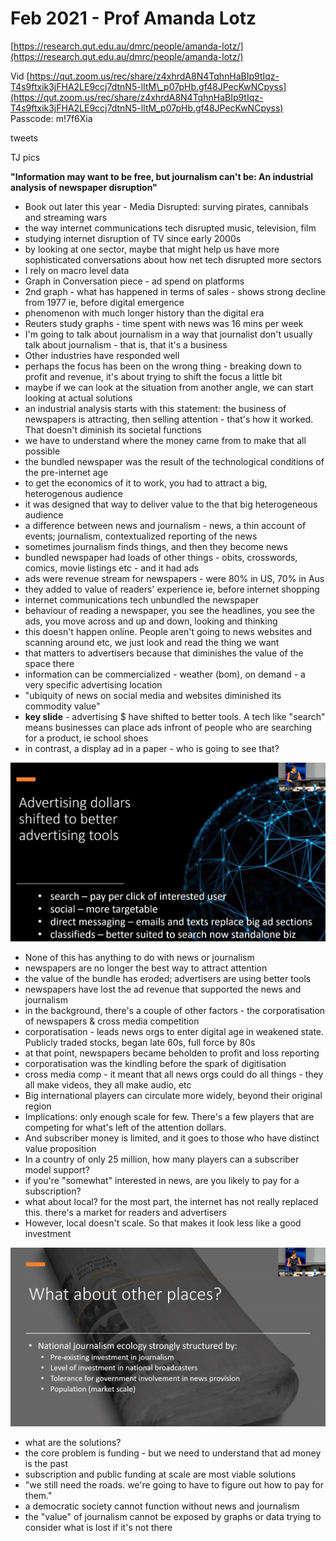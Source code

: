 # Feb 2021 - Prof Amanda Lotz

[https://research.qut.edu.au/dmrc/people/amanda-lotz/](https://research.qut.edu.au/dmrc/people/amanda-lotz/)

Vid [https://qut.zoom.us/rec/share/z4xhrdA8N4TqhnHaBIp9tIqz-T4s9ftxik3jFHA2LE9ccj7dtnN5-lItM\_p07pHb.gf48JPecKwNCpyss](https://qut.zoom.us/rec/share/z4xhrdA8N4TqhnHaBIp9tIqz-T4s9ftxik3jFHA2LE9ccj7dtnN5-lItM_p07pHb.gf48JPecKwNCpyss) Passcode: m!7f6Xia

tweets 

TJ pics

**"Information may want to be free, but journalism can't be: An industrial analysis of newspaper disruption"**

* Book out later this year - Media Disrupted: surving pirates, cannibals and streaming wars
* the way internet communications tech disrupted music, television, film
* studying internet disruption of TV since early 2000s
* by looking at one sector, maybe that might help us have more sophisticated conversations about how net tech disrupted more sectors
* I rely on macro level data
* Graph in Conversation piece - ad spend on platforms  
* 2nd graph - what has happened in terms of sales - shows strong decline from 1977 ie, before digital emergence 
* phenomenon with much longer history than the digital era
* Reuters study graphs - time spent with news was 16 mins per week
* I'm going to talk about journalism in a way that journalist don't usually talk about journalism - that is, that it's a business
*  Other industries have responded well
* perhaps the focus has been on the wrong thing - breaking down to profit and revenue, it's about trying to shift the focus a little bit
* maybe if we can look at the situation from another angle, we can start looking at actual solutions
* an industrial analysis starts with this statement: the business of newspapers is attracting, then selling attention - that's how it worked. That doesn't diminish its societal functions
* we have to understand where the money came from to make that all possible
* the bundled newspaper was the result of the technological conditions of the pre-internet age
* to get the economics of it to work, you had to attract a big, heterogenous audience
* it was designed that way to deliver value to the that big heterogeneous audience
* a difference between news and journalism - news, a thin account of events; journalism, contextualized reporting of the news
* sometimes journalism finds things, and then they become news
* bundled newspaper had loads of other things - obits, crosswords, comics, movie listings etc - and it had ads
* ads were revenue stream for newspapers - were 80% in US, 70% in Aus
* they added to value of readers' experience ie, before internet shopping
* internet communications tech unbundled the newspaper
* behaviour of reading a newspaper, you see the headlines, you see the ads, you move across and up and down, looking and thinking
* this doesn't happen online. People aren't going to news websites and scanning around etc, we just look and read the thing we want
* that matters to advertisers because that diminishes the value of the space there
* information can be commercialized - weather \(bom\), on demand - a very specific advertising location
* "ubiquity of news on social media and websites diminished its commodity value"
* **key slide** - advertising $ have shifted to better tools. A tech like "search" means businesses can place ads infront of people who are searching for a product, ie school shoes
* in contrast, a display ad in a paper - who is going to see that?

![](../.gitbook/assets/screen-shot-2021-02-24-at-8.13.42-pm.png)

* None of this has anything to do with news or journalism
* newspapers are no longer the best way to attract attention
* the value of the bundle has eroded; advertisers are using better tools
* newspapers have lost the ad revenue that supported the news and journalism
* in the background, there's a couple of other factors - the corporatisation of newspapers & cross media competition
* corporatisation - leads news orgs to enter digital age in weakened state. Publicly traded stocks, began late 60s, full force by 80s
* at that point, newspapers became beholden to profit and loss reporting
* corporatisation was the kindling before the spark of digitisation
* cross media comp - it meant that all news orgs could do all things - they all make videos, they all make audio, etc
* Big international players can circulate more widely, beyond their original region
* Implications: only enough scale for few. There's a few players that are competing for what's left of the attention dollars.
* And subscriber money is limited, and it goes to those who have distinct value proposition
* In a country of only 25 million, how many players can a subscriber model support?
* if you're "somewhat" interested in news, are you likely to pay for a subscription?
* what about local? for the most part, the internet has not really replaced this. there's a market for readers and advertisers
* However, local doesn't scale. So that makes it look less like a good investment

![](../.gitbook/assets/screen-shot-2021-02-24-at-8.33.17-pm.png)

* what are the solutions?
* the core problem is funding - but we need to understand that ad money is the past
* subscription and public funding at scale are most viable solutions
* "we still need the roads. we're going to have to figure out how to pay for them."
* a democratic society cannot function without news and journalism
* the "value" of journalism cannot be exposed by graphs or data trying to consider what is lost if it's not there 








